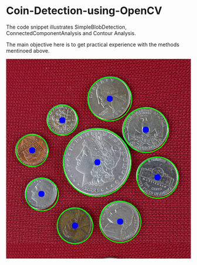 # Coin-Detection-using-OpenCV
The code snippet illustrates SimpleBlobDetection, ConnectedComponentAnalysis and Contour Analysis.

The main objective here is to get practical experience with the methods mentinoed above.


![Contour Analysis](/Results/contourAnalysis.png)
